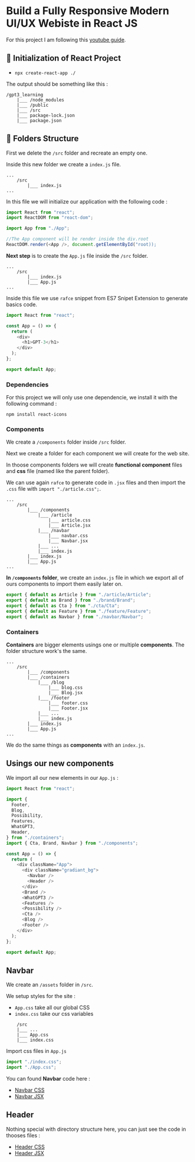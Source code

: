 # Build a Fully Responsive Modern UI/UX Webiste in React JS

For this project I am following this [youtube guide](https://www.youtube.com/watch?v=27JtRAI3QO8&ab_channel=Bedimcode).

## 🎉 Initialization of React Project

- `npx create-react-app ./`

The output should be something like this :

```
/gpt3_learning
    |___ /node_modules
    |___ /public
    |___ /src
    |___ package-lock.json
    |___ package.json
```

## 📂 Folders Structure

First we delete the `/src` folder and recreate an empty one.

Inside this new folder we create a `index.js` file.

```
...
    /src
        |___ index.js
...
```

In this file we will initialize our application with the following code :

```js
import React from "react";
import ReactDOM from "react-dom";

import App from "./App";

//The App component will be render inside the div.root
ReactDOM.render(<App />, document.getElementById("root));
```

**Next step** is to create the `App.js` file inside the `/src` folder.

```
...
    /src
        |___ index.js
        |___ App.js
...
```

Inside this file we use `rafce` snippet from ES7 Snipet Extension to generate basics code.

```js
import React from "react";

const App = () => {
  return (
    <div>
      <h1>GPT-3</h1>
    </div>
  );
};

export default App;
```

### Dependencies

For this project we will only use one dependencie, we install it with the following command :

`npm install react-icons`

### Components

We create a `/components` folder inside `/src` folder.

Next we create a folder for each component we will create for the web site.

In thoose components folders we will create **functional component** files and **css** file (named like the parent folder).

We can use again `rafce` to generate code in `.jsx` files and then import the `.css` file with `import "./article.css";`.

```
...
    /src
        |___ /components
            |___ /article
                |___ article.css
                |___ Article.jsx
            |___ /navbar
                |___ navbar.css
                |___ Navbar.jsx
            |___ ...
            |___ index.js
        |___ index.js
        |___ App.js
...
```

**In `/components` folder**, we create an `index.js` file in which we export all of ours components to import them easily later on.

```js
export { default as Article } from "./article/Article";
export { default as Brand } from "./brand/Brand";
export { default as Cta } from "./cta/Cta";
export { default as Feature } from "./feature/Feature";
export { default as Navbar } from "./navbar/Navbar";
```

### Containers

**Containers** are bigger elements usings one or multiple **components**. The folder structure work's the same.

```
...
    /src
        |___ /components
        |___ /containers
            |___ /blog
                |___ blog.css
                |___ Blog.jsx
            |___ /footer
                |___ footer.css
                |___ Footer.jsx
            |___ ...
            |___ index.js
        |___ index.js
        |___ App.js
...
```

We do the same things as **components** with an `index.js`.

## Usings our new components

We import all our new elements in our `App.js` :

```js
import React from "react";

import {
  Footer,
  Blog,
  Possibility,
  Features,
  WhatGPT3,
  Header,
} from "./containers";
import { Cta, Brand, Navbar } from "./components";

const App = () => {
  return (
    <div className="App">
      <div className="gradiant_bg">
        <Navbar />
        <Header />
      </div>
      <Brand />
      <WhatGPT3 />
      <Features />
      <Possibility />
      <Cta />
      <Blog />
      <Footer />
    </div>
  );
};

export default App;
```

## Navbar

We create an `/assets` folder in `/src`.

We setup styles for the site :

- `App.css` take all our global CSS
- `index.css` take our css variables

```
    /src
    |___ ...
    |___ App.css
    |___ index.css
```

Import css files in `App.js`

```js
import "./index.css";
import "./App.css";
```

You can found **Navbar** code here :

- [Navbar CSS](src/components/navbar/navbar.css)
- [Navbar JSX](src/components/navbar/Navbar.jsx)

## Header

Nothing special with directory structure here, you can just see the code in thooses files :

- [Header CSS](src/containers/header/header.css)
- [Header JSX](src/containers/header/Header.jsx)
